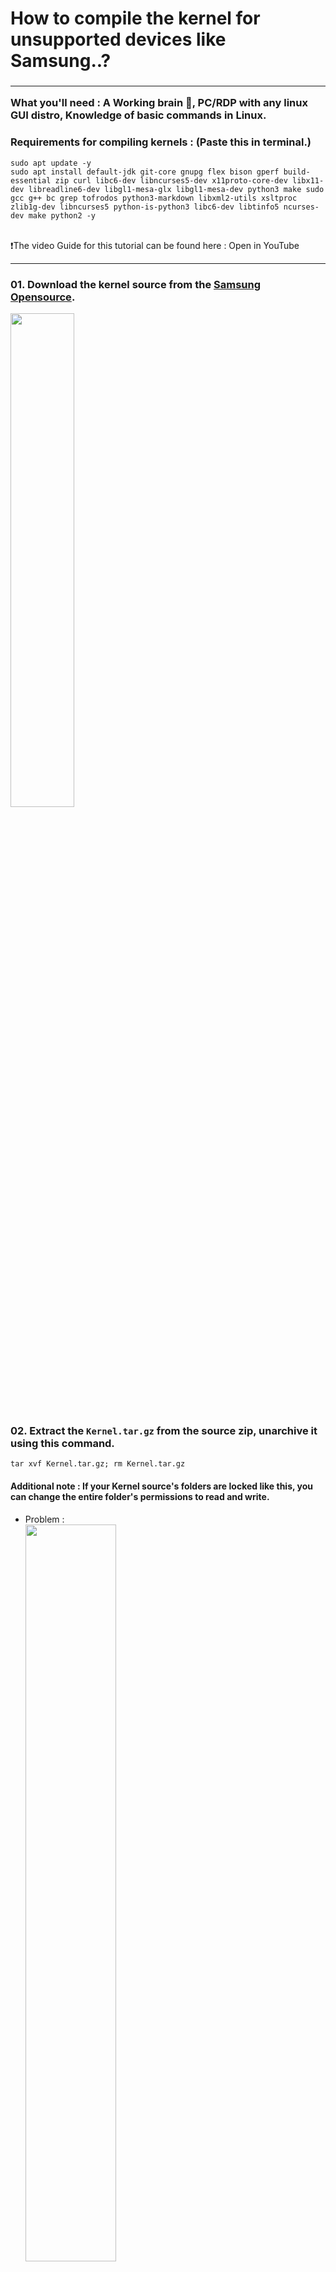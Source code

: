 # How to compile the kernel for unsupported devices like Samsung..?
<h3><p><hr>
<b>What you'll need :</b> A Working brain 🧠, PC/RDP with any linux GUI distro, Knowledge of basic commands in Linux.
</p>
	
### Requirements for compiling kernels : (Paste this in terminal.)
 ```
sudo apt update -y
sudo apt install default-jdk git-core gnupg flex bison gperf build-essential zip curl libc6-dev libncurses5-dev x11proto-core-dev libx11-dev libreadline6-dev libgl1-mesa-glx libgl1-mesa-dev python3 make sudo gcc g++ bc grep tofrodos python3-markdown libxml2-utils xsltproc zlib1g-dev libncurses5 python-is-python3 libc6-dev libtinfo5 ncurses-dev make python2 -y
```
<br>❗The video Guide for this tutorial can be found here : Open in YouTube </h3><hr>

### 01. Download the kernel source from the [Samsung Opensource]( https://opensource.samsung.com/main).
<img src="https://github.com/ravindu644/APatch/assets/126038496/aad04d45-e1b3-4baf-a8e0-2ef27d7dae55" width="45%">

### 02. Extract the ```Kernel.tar.gz``` from the source zip, unarchive it using this command.
```
tar xvf Kernel.tar.gz; rm Kernel.tar.gz
```
#### Additional note : If your Kernel source's folders are locked like this, you can change the entire folder's permissions to read and write.
- Problem : <br><img src="https://github.com/ravindu644/APatch/assets/126038496/11565943-f329-4782-b7e9-0f0d0b8ee2fd" width="55%">
- Solution : <br><img src="https://github.com/ravindu644/APatch/assets/126038496/8d975f38-ea65-458c-b0f3-0544c3b4303b" width="45%">


### 03. Open build_kernel.sh and download the compilers from the internet. (Google search its name).
<img src="https://github.com/ravindu644/APatch/assets/126038496/26daf156-b6d1-4082-96f6-f958416946eb" width="70%"><br>
- Both Clang and GCC is required.
### 04. Edit the build_kernel.sh to add compilers' path like this:
```
BUILD_CROSS_COMPILE=/path/to/gcc/aarch64-linux-android-
KERNEL_LLVM_BIN=/path/to/compiler/clang
```
### 05. Edit the Makefile.
- if you found these variables : ```CROSS_COMPILE```, ```REAL_CC``` or ```CC```, ```CFP_CC``` in your make file with some paths, you have to edit their paths too, like we did in above step.
### 06. Edit the build script.
- Exporting the Android version and architecture (Add these lines below the ```#!/bin/bash```) :
  ```
  export ARCH=arm64
  export PLATFORM_VERSION=13
  export ANDROID_MAJOR_VERSION=t
  ```
- Adding python2 to path : (Create the local > bin folders in your home dir first)
  ```
  ln -s /usr/bin/python2.7 $HOME/local/bin/python
  export PATH=$HOME/local/bin:$PATH
  ```
- Cleaning the source before compiling :
  ```
  make YOUR_ARGS clean && make YOUR_ARGS mrpropr
  ```
- Editing the menuconfig after making the defconfig :
  ```
  make YOUR_ARGS XXXX_defconfig
  make YOUR_ARGS menuconfig
  ```
### Our build script must looks like this, after making the changes: (This is an example.)
  <img src="https://github.com/ravindu644/APatch/assets/126038496/e75ca37e-e038-425f-8040-1ce521796a58" width="80%">
  
### 06. Use this commit to fix "symbol versioning failure for gsi_write_channel_scratch" error. (it's an universal error for all the snapdragon kernel sources)
- https://github.com/ravindu644/android_kernel_samsung_sm_a525f/commit/0cc860c380b3b35a5cd4db039b8c3fd03db7c771

## Now we finished setting up the basic configurations for kernel compilation.

### 07. Rename your ```build_kernel.sh``` to ```build.sh```.
- Then, grant the executable permissions to it using this command.
  ```
  chmod +x build.sh
  ```
### 08. Now, run the build script using this command :
  ```
./build.sh
```
## After a couple of seconds, the "menuconfig" should appear.
- Additional notes : Press space bar to enable/disable or enable as a module <M>.
<hr>

# How to disable kernel securities + Enable the required features from menuconfig..?
### 01. Open ```→ General setup → Local version - append to kernel release``` => Choose any string you like.
- Image : <br><br><img src="https://github.com/ravindu644/APatch/assets/126038496/448a24b9-454b-47b9-82a8-0b9c2804e693">

### 02. ```→ General setup → Configure standard kernel features (expert users)``` => Enable everything except "```sgetmask/ssetmask syscalls support``` and ```Sysctl syscall support```"
- Image : <br><br><img src="https://github.com/ravindu644/APatch/assets/126038496/8927d898-d3ef-471a-8f68-bbe418068565" width="75%">

### 03. ```→ Enable loadable module support``` => Enable "```Forced module loading```", "```Module unloading```", "```Forced module unloading```" and "```Module versioning support```" ; Also Disable "```Module signature verification```"
- Image : <br><br><img src="https://github.com/ravindu644/APatch/assets/126038496/ad4b7edd-4978-46f4-b84f-396e5e9b8999" width="75%">

### 04. ```→ Kernel Features``` => Disable "```Enable RKP (Realtime Kernel Protection) UH feature```", "```Enable LKM authentication by micro hypervisor```", "```Block LKM by micro hypervisor```", "```Enable micro hypervisor feature of Samsung```" respectively.
- Image : <br><br><img src="https://github.com/ravindu644/APatch/assets/126038496/d821da9f-0b45-4701-b681-3996bec509be" width="75%">

#### Additional notes : If you can't find them in the "```→ Kernel Features```", they are in "```→ Boot options```". In samsung S/N 10 series, there's a thing called "JOPP Prevention", disable these things too.
### 05. ```→ Boot options``` => enable "```Build a concatenated Image.gz/dtb by default```" and "```Kernel compression method (Build compressed kernel image)```"  ---> "```(X) Build compressed kernel image```"
- Image : <br><br><img src="https://github.com/ravindu644/APatch/assets/126038496/3c7704a7-ea16-4bee-a0bf-6ecd0424f2b7" width="75%">
### 06. ```→ File systems``` => Enable "```<*> Overlay filesystem support```".
- Image : <br><br><img src="https://github.com/ravindu644/APatch/assets/126038496/0cbff894-ba4c-4f51-a1bd-3ffa1963cd51" width="75%">
### 07. ```→ Security options``` => Disable "```Integrity subsystem```" and "```Defex Support```".
- Image : <br><br><img src="https://github.com/ravindu644/APatch/assets/126038496/ca396e53-26fc-4ee4-99ea-c8359926ea51" width="75%">
<hr>

### 08. Exit and Save the config.
- When you see "```configuration written```", stop the compilation process with ```ctrl+c``` and replace the ".config"'s content with your defconfig.
<hr>

### 09. Compile using ```./build.sh``` --> Skip the menuconfig and wait until the compilation finishes..!

Notes : if you encountred errors, you should search these errors in github and find a solution.
<hr>

# How to put the compiled kernel, inside our boot.img..?
### 01. Extract the boot.img from the stock ROM. I prefer https://github.com/ravindu644/Scamsung to do this online.
	- Use exact build number to download the firmware.
### 02. Unpack the boot.img using AIK-Linux which can be found in here : https://github.com/ravindu644/AIK-Linux
- Image : <br><br><img src="https://github.com/ravindu644/APatch/assets/126038496/d5fee81a-6768-4848-a4a6-37fec6cb355f" width="70%"><hr>
## How to check "Which kernel format should I use"..?
- Kernel without GZIP compression : <br><br><img src="https://github.com/ravindu644/APatch/assets/126038496/cb1d0ff3-32cb-4d98-9892-5a00d1922680" width="70%">
- Kernel <b>with</b> GZIP compression : <br><br><img src="https://github.com/ravindu644/APatch/assets/126038496/30ee541e-211c-4a84-971b-f67299ee8793" width="70%"><br><br>
# Notes :
- If your split_img has a boot.img-dtb + Uncompressed Kernel => Use "Image".
- If your split_img has a boot.img-dtb + GZIP compressed Kernel => Use "Image.gz".
- If your split_img don't has a boot.img-dtb + uncompressed Kernel => Use "Image.gz-dtb".
- If your split_img don't has a boot.img-dtb + GZIP compressed Kernel => Use "Image.gz-dtb.gz".
<hr>

### 03. Choose the required kernel as I mentioned above > Rename it to "```boot.img-kernel```" and copy and replace it with the ```boot.img-kernel```, which is in the split_img folder.
### 04. Repack --> rename "image-new.img" to "boot.img" and make a tar file using this command :
```
tar cvf "DEVICE NAME (APatch Support).tar" boot.img
```
### 05. Flash it using Fastboot/ODIN..!
### 06. DONE..!
- Proof : <br><br><img src="https://github.com/ravindu644/APatch/assets/126038496/f0dd204d-e398-4ce1-9897-96e6a51b5673" width="75%">
<hr>

## Written by [@Ravindu_Deshan](https://t.me/Ravindu_Deshan) for [@SamsungTweaks](https://t.me/SamsungTweaks) and [@APatchChannel](https://t.me/APatchChannel) | Sharing this without proper credit is not allowed..❗







  
  
    
  

